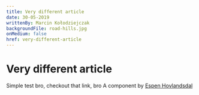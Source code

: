 ```yaml
---
title: Very different article
date: 30-05-2019
writtenBy: Marcin Kołodziejczak
backgroundFile: road-hills.jpg
onMedium: false
href: very-different-article
---
```


# Very different article

Simple test bro, checkout that link, bro
A component by [Espen Hovlandsdal](https://espen.codes/)
